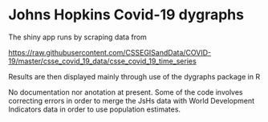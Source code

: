 # Johns Hopkins Covid-19 dygraphs


The shiny app runs by scraping data from 

https://raw.githubusercontent.com/CSSEGISandData/COVID-19/master/csse_covid_19_data/csse_covid_19_time_series

Results are then displayed mainly through use of the dygraphs package in R

No documentation nor anotation at present. Some of the code involves correcting errors in order to merge the JsHs data with World Development Indicators data in order to use population estimates.
